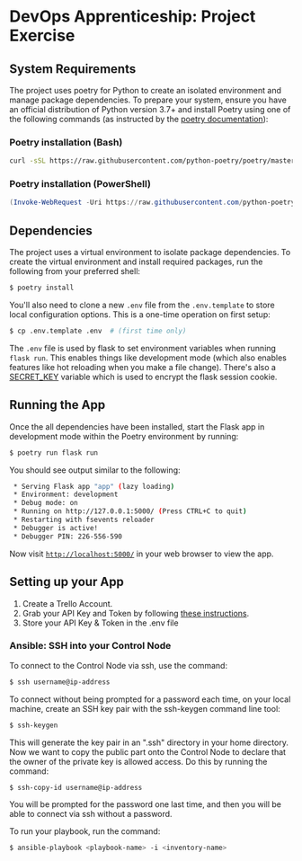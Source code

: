 # DevOps Apprenticeship: Project Exercise

## System Requirements

The project uses poetry for Python to create an isolated environment and manage package dependencies. To prepare your system, ensure you have an official distribution of Python version 3.7+ and install Poetry using one of the following commands (as instructed by the [poetry documentation](https://python-poetry.org/docs/#system-requirements)):

### Poetry installation (Bash)

```bash
curl -sSL https://raw.githubusercontent.com/python-poetry/poetry/master/install-poetry.py | python -
```

### Poetry installation (PowerShell)

```powershell
(Invoke-WebRequest -Uri https://raw.githubusercontent.com/python-poetry/poetry/master/install-poetry.py -UseBasicParsing).Content | python -
```

## Dependencies

The project uses a virtual environment to isolate package dependencies. To create the virtual environment and install required packages, run the following from your preferred shell:

```bash
$ poetry install
```

You'll also need to clone a new `.env` file from the `.env.template` to store local configuration options. This is a one-time operation on first setup:

```bash
$ cp .env.template .env  # (first time only)
```

The `.env` file is used by flask to set environment variables when running `flask run`. This enables things like development mode (which also enables features like hot reloading when you make a file change). There's also a [SECRET_KEY](https://flask.palletsprojects.com/en/1.1.x/config/#SECRET_KEY) variable which is used to encrypt the flask session cookie.

## Running the App

Once the all dependencies have been installed, start the Flask app in development mode within the Poetry environment by running:
```bash
$ poetry run flask run
```

You should see output similar to the following:
```bash
 * Serving Flask app "app" (lazy loading)
 * Environment: development
 * Debug mode: on
 * Running on http://127.0.0.1:5000/ (Press CTRL+C to quit)
 * Restarting with fsevents reloader
 * Debugger is active!
 * Debugger PIN: 226-556-590
```
Now visit [`http://localhost:5000/`](http://localhost:5000/) in your web browser to view the app.

## Setting up your App

1. Create a Trello Account.
2. Grab your API Key and Token by following [these instructions](https://trello.com/app-key).
3. Store your API Key & Token in the .env file

### Ansible: SSH into your Control Node

To connect to the Control Node via ssh, use the command:
```bash
$ ssh username@ip-address
```

To connect without being prompted for a password each time, on your local machine, create an SSH key pair with the ssh-keygen command line tool:
```bash
$ ssh-keygen
```

This will generate the key pair in an ".ssh" directory in your home directory. Now we want to copy the public part onto the Control Node to declare that the owner of the private key is allowed access. Do this by running the command:
```bash
$ ssh-copy-id username@ip-address
```

You will be prompted for the password one last time, and then you will be able to connect via ssh without a password.

To run your playbook, run the command: 
```bash
$ ansible-playbook <playbook-name> -i <inventory-name>
```

